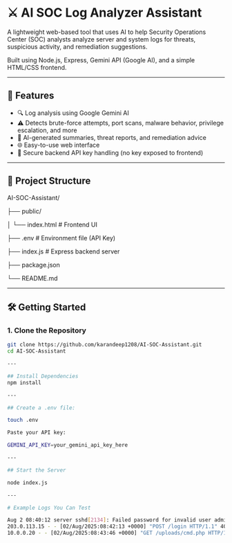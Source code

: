 # ⚔️ AI SOC Log Analyzer Assistant

A lightweight web-based tool that uses AI to help Security Operations Center (SOC) analysts analyze server and system logs for threats, suspicious activity, and remediation suggestions.

Built using Node.js, Express, Gemini API (Google AI), and a simple HTML/CSS frontend.

---

## 🚀 Features

- 🔍 Log analysis using Google Gemini AI
- ⚠️ Detects brute-force attempts, port scans, malware behavior, privilege escalation, and more
- 🧠 AI-generated summaries, threat reports, and remediation advice
- 🌐 Easy-to-use web interface
- 🔐 Secure backend API key handling (no key exposed to frontend)

---

## 📂 Project Structure

AI-SOC-Assistant/

├── public/

│   └── index.html          # Frontend UI

├── .env                    # Environment file (API Key)

├── index.js                # Express backend server

├── package.json

└── README.md

---

## 🛠️ Getting Started

### 1. Clone the Repository

```bash
git clone https://github.com/karandeep1208/AI-SOC-Assistant.git
cd AI-SOC-Assistant

---

## Install Dependencies
npm install

---

## Create a .env file:

touch .env

Paste your API key:

GEMINI_API_KEY=your_gemini_api_key_here

---

## Start the Server

node index.js

---

# Example Logs You Can Test

Aug 2 08:40:12 server sshd[2134]: Failed password for invalid user admin from 198.51.100.23 port 54566 ssh2
203.0.113.15 - - [02/Aug/2025:08:42:13 +0000] "POST /login HTTP/1.1" 401 564
10.0.0.20 - - [02/Aug/2025:08:43:46 +0000] "GET /uploads/cmd.php HTTP/1.1" 200 123
